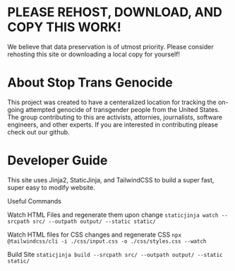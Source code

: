 # PLEASE REHOST, DOWNLOAD, AND COPY THIS WORK!
We believe that data preservation is of utmost priority. Please consider rehosting this site or downloading a local copy for yourself!

# About Stop Trans Genocide
This project was created to have a centeralized location for tracking the on-going attempted genocide of transgender people from the United States. The group contributing to this are activists, attornies, journalists, software engineers, and other experts. If you are interested in contributing please check out our github.

# Developer Guide
This site uses Jinja2, StaticJinja, and TailwindCSS to build a super fast, super easy to modify website.

Useful Commands

Watch HTML Files and regenerate them upon change
``` staticjinja watch --srcpath src/ --outpath output/ --static static/ ```

Watch HTML files for CSS changes and regenerate CSS
``` npx @tailwindcss/cli -i ./css/input.css -o ./css/styles.css --watch ```

Build Site
``` staticjinja build --srcpath src/ --outpath output/ --static static/ ```